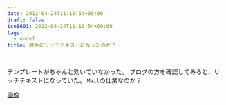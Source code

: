 ```yaml
---
date: 2012-04-24T11:10:54+09:00
draft: false
iso8601: 2012-04-24T11:10:54+09:00
tags:
  - undef
title: 勝手にリッチテキストになったのか？

---
```


テンプレートがちゃんと効いていなかった。
ブログの方を確認してみると、リッチテキストになっていた。
`Mail`の仕業なのか？

[画像](//images/2012-04-23%2015.35.27_1335233467054.jpg)
